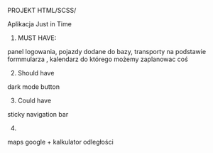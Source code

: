 PROJEKT HTML/SCSS/

Aplikacja Just in Time


1. MUST HAVE:

panel logowania, pojazdy dodane do bazy, transporty na podstawie formmularza , kalendarz do którego możemy zaplanowac coś

2. Should have

dark mode button

3. Could have

sticky navigation bar

4.

maps google + kalkulator odległości

